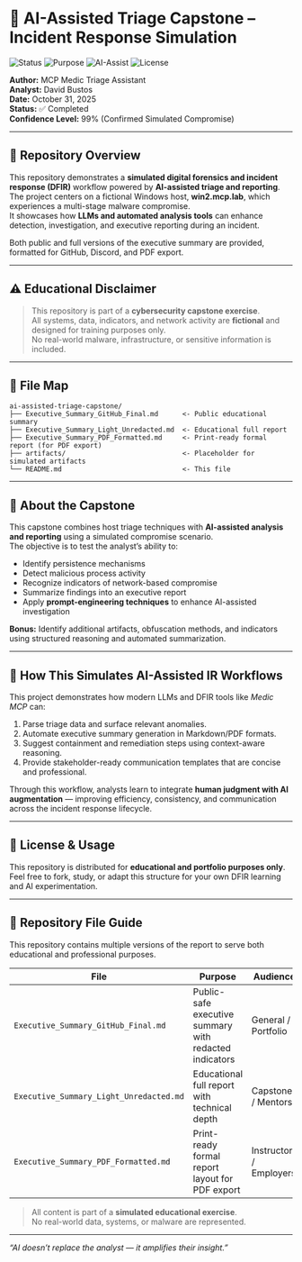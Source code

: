 # 🧠 AI-Assisted Triage Capstone – Incident Response Simulation

![Status](https://img.shields.io/badge/Status-Completed-brightgreen)
![Purpose](https://img.shields.io/badge/Purpose-Educational-blue)
![AI-Assist](https://img.shields.io/badge/AI_Assist-ChatGPT_Claude-purple)
![License](https://img.shields.io/badge/License-Educational_Use_Only-lightgrey)

**Author:** MCP Medic Triage Assistant  
**Analyst:** David Bustos  
**Date:** October 31, 2025  
**Status:** ✅ Completed  
**Confidence Level:** 99% (Confirmed Simulated Compromise)  

---

## 🎯 Repository Overview
This repository demonstrates a **simulated digital forensics and incident response (DFIR)** workflow powered by **AI-assisted triage and reporting**.  
The project centers on a fictional Windows host, **win2.mcp.lab**, which experiences a multi-stage malware compromise.  
It showcases how **LLMs and automated analysis tools** can enhance detection, investigation, and executive reporting during an incident.

Both public and full versions of the executive summary are provided, formatted for GitHub, Discord, and PDF export.

---

## ⚠️ Educational Disclaimer
> This repository is part of a **cybersecurity capstone exercise**.  
> All systems, data, indicators, and network activity are **fictional** and designed for training purposes only.  
> No real-world malware, infrastructure, or sensitive information is included.

---

## 📁 File Map
```
ai-assisted-triage-capstone/
├── Executive_Summary_GitHub_Final.md      <- Public educational summary
├── Executive_Summary_Light_Unredacted.md  <- Educational full report
├── Executive_Summary_PDF_Formatted.md     <- Print-ready formal report (for PDF export)
├── artifacts/                             <- Placeholder for simulated artifacts
└── README.md                              <- This file
```

---

## 🧩 About the Capstone
This capstone combines host triage techniques with **AI-assisted analysis and reporting** using a simulated compromise scenario.  
The objective is to test the analyst’s ability to:
- Identify persistence mechanisms  
- Detect malicious process activity  
- Recognize indicators of network-based compromise  
- Summarize findings into an executive report  
- Apply **prompt-engineering techniques** to enhance AI-assisted investigation  

**Bonus:** Identify additional artifacts, obfuscation methods, and indicators using structured reasoning and automated summarization.

---

## 🤖 How This Simulates AI-Assisted IR Workflows
This project demonstrates how modern LLMs and DFIR tools like *Medic MCP* can:
1. Parse triage data and surface relevant anomalies.  
2. Automate executive summary generation in Markdown/PDF formats.  
3. Suggest containment and remediation steps using context-aware reasoning.  
4. Provide stakeholder-ready communication templates that are concise and professional.  

Through this workflow, analysts learn to integrate **human judgment with AI augmentation** — improving efficiency, consistency, and communication across the incident response lifecycle.

---

## 🧾 License & Usage
This repository is distributed for **educational and portfolio purposes only**.  
Feel free to fork, study, or adapt this structure for your own DFIR learning and AI experimentation.

---

## 🧾 Repository File Guide

This repository contains multiple versions of the report to serve both educational and professional purposes.

| File | Purpose | Audience | Notes |
|------|----------|-----------|-------|
| `Executive_Summary_GitHub_Final.md` | Public-safe executive summary with redacted indicators | General / Portfolio | Primary file displayed on GitHub |
| `Executive_Summary_Light_Unredacted.md` | Educational full report with technical depth | Capstone / Mentors | Safe for GitHub, contains full analysis |
| `Executive_Summary_PDF_Formatted.md` | Print-ready formal report layout for PDF export | Instructors / Employers | Optimized for PDF formatting and presentation |

> All content is part of a **simulated educational exercise**.  
> No real-world data, systems, or malware are represented.

---

_“AI doesn’t replace the analyst — it amplifies their insight.”_
